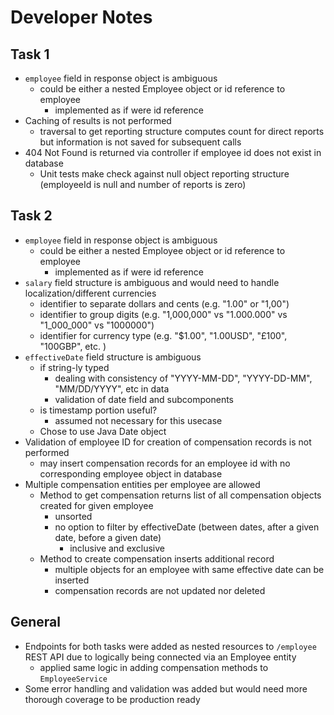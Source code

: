 # Developer Notes

## Task 1

- `employee` field in response object is ambiguous
    - could be either a nested Employee object or id reference to employee
        - implemented as if were id reference
- Caching of results is not performed
    - traversal to get reporting structure computes count for direct reports but information is not saved for subsequent calls
- 404 Not Found is returned via controller if employee id does not exist in database
     - Unit tests make check against null object reporting structure (employeeId is null and number of reports is zero)

## Task 2

- `employee` field in response object is ambiguous
    - could be either a nested Employee object or id reference to employee
        - implemented as if were id reference
- `salary` field structure is ambiguous and would need to handle localization/different currencies
    - identifier to separate dollars and cents (e.g. "1.00" or "1,00")
    - identifier to group digits (e.g. "1,000,000" vs "1.000.000" vs "1_000_000" vs "1000000")
    - identifier for currency type (e.g. "$1.00", "1.00USD", "£100", "100GBP", etc. )
- `effectiveDate` field structure is ambiguous
    - if string-ly typed
        - dealing with consistency of "YYYY-MM-DD", "YYYY-DD-MM", "MM/DD/YYYY", etc in data
        - validation of date field and subcomponents
    - is timestamp portion useful?
        - assumed not necessary for this usecase
    - Chose to use Java Date object
- Validation of employee ID for creation of compensation records is not performed
    - may insert compensation records for an employee id with no corresponding employee object in database
- Multiple compensation entities per employee are allowed
    - Method to get compensation returns list of all compensation objects created for given employee
        - unsorted
        - no option to filter by effectiveDate (between dates, after a given date, before a given date)
            - inclusive and exclusive
    - Method to create compensation inserts additional record
        - multiple objects for an employee with same effective date can be inserted
        - compensation records are not updated nor deleted

## General

- Endpoints for both tasks were added as nested resources to `/employee` REST API due to logically being connected via an Employee entity
    - applied same logic in adding compensation methods to `EmployeeService`
- Some error handling and validation was added but would need more thorough coverage to be production ready